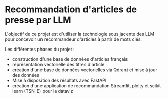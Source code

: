 # Recommandation d'articles de presse par LLM

L'objectif de ce projet est d'utiliser la technologie sous jacente des LLM pour concevoir un recommandeur d'articles à partir de mots clés.

Les différentes phases du projet :
- construction d'une base de données d'articles français
- représentation vectorielle des titres d'article
- création d'une base de données vectorielles via Qdrant et mise à jour des données
- Mise à disposition des résultats avec FastAPI
- création d'une application de recommandation Streamlit, plolty et scikit-learn (TSN-E) pour la dataviz
